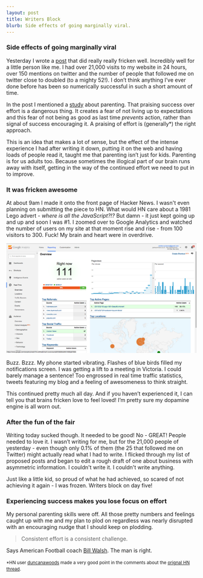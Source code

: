 ```yaml
---
layout: post
title: Writers Block 
blurb: Side effects of going marginally viral.
---
```


<h3>Side effects of going marginally viral</h3>

Yesterday I wrote a <a href="http://joshsummers.co.uk/2015/02/16/Lego-1981-Beautiful-Advert/" target="_blank">post</a> that did really really fricken well. Incredibly well for a little person like me. I had over 21,000 visits to my website in 24 hours, over 150 mentions on twitter and the number of people that followed me on twitter close to doubled (to a mighty 52!). I don’t think anything I’ve ever done before has been so numerically successful in such a short amount of time. 

In the post I mentioned a <a href="http://www.bbc.co.uk/news/magazine-13128701" target="_blank">study</a> about parenting. That praising success over effort is a dangerous thing. It creates a fear of not living up to expectations and this fear of not being as good as last time <i>prevents</i> action, rather than signal of success encouraging it. A praising of effort is (generally*) the right approach. 

This is an idea that makes a lot of sense, but the effect of the intense experience I had after writing it down, putting it on the web and having loads of people read it, taught me that parenting isn’t just for kids. Parenting is for us adults too. Because sometimes the illogical part of our brain runs away with itself, getting in the way of the continued effort we need to put in to improve. 

<h3>It was fricken awesome</h3>

At about 9am I made it onto the front page of Hacker News. I wasn't even planning on submitting the piece to HN. What would HN care about a 1981 Lego advert - <i>where is all the JavaScript?!?</i> But damn - it just kept going up and up and soon I was #1. I zoomed over to Google Analytics and watched the number of users on my site at that moment rise and rise - from 100 visitors to 300. Fuck! My brain and heart were in overdrive. 

<img src="/images/gafun.png">

Buzz. Bzzz. My phone started vibrating. Flashes of blue birds filled my notifications screen. I was getting a lift to a meeting in Victoria. I could barely manage a sentence! Too engrossed in real time traffic statistics, tweets featuring my blog and a feeling of awesomeness to think straight.

This continued pretty much all day. And if you haven’t experienced it, I can tell you that brains fricken love to feel loved! I’m pretty sure my dopamine engine is all worn out. 

<h3>After the fun of the fair</h3>

Writing today sucked though. It needed to be good! No - GREAT! People needed to love it. I wasn’t writing for me, but for the 21,000 people of yesterday - even though only 0.1% of them (the 25 that followed me on Twitter) might actually read what I had to write. I flicked through my list of proposed posts and began to edit a rough draft of one about business with asymmetric information. I couldn't write it. I couldn't write anything.

Just like a little kid, so proud of what he had achieved, so scared of not achieving it again - I was frozen. Writers block on day five! 

<h3>Experiencing success makes you lose focus on effort</h3>

My personal parenting skills were off. All those pretty numbers and feelings caught up with me and my plan to plod on regardless was nearly disrupted with an encouraging nudge that I should keep on plodding. 

> Consistent effort is a consistent challenge.

Says American Football coach <a href="http://www.amazon.co.uk/The-Score-Takes-Care-Itself/dp/1591843472" target="_blank">Bill Walsh</a>. The man is right.<br>

<small>*HN user <a href="https://news.ycombinator.com/user?id=duncanawoods" target="_blank">duncanawoods</a> made a very good point in the comments about the <a href="https://news.ycombinator.com/item?id=9061309">orignal HN thread</a>.</small> 
